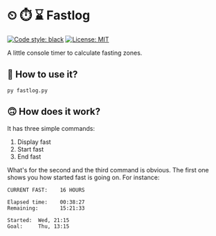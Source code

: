 # ⏲ ⏱️ ⌛ Fastlog

[![Code style: black](https://img.shields.io/badge/code%20style-black-000000.svg)](https://github.com/psf/black) [![License: MIT](https://img.shields.io/badge/License-MIT-yellow.svg)](https://opensource.org/licenses/MIT)

A little console timer to calculate fasting zones.

## 🤩 How to use it?

```commandline
py fastlog.py
```

## 🙃 How does it work? 

It has three simple commands: 

1. Display fast
2. Start fast
3. End fast

What's for the second and the third command is obvious. The first one shows you how started fast is going on. For instance:

```
CURRENT FAST:    16 HOURS

Elapsed time:    00:38:27
Remaining:       15:21:33
        
Started:  Wed, 21:15
Goal:     Thu, 13:15
```